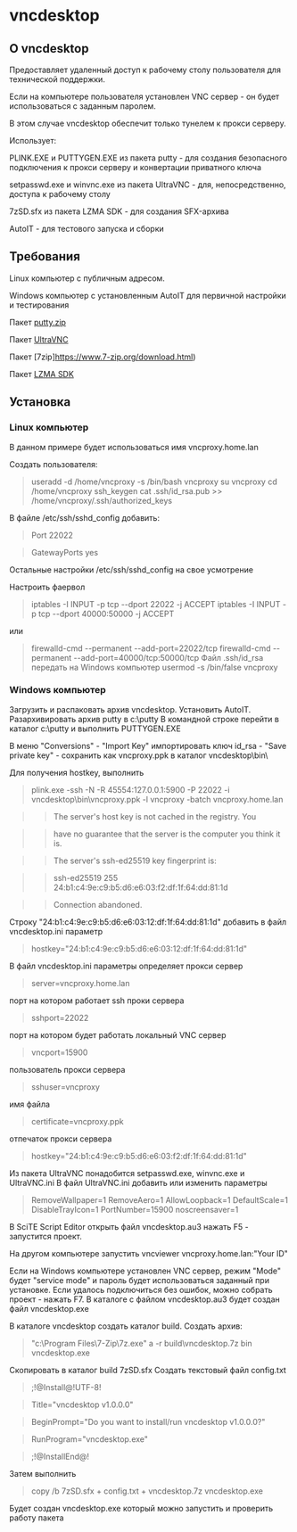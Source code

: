 # vncdesktop

## О vncdesktop
Предоставляет удаленный доступ к рабочему столу пользователя для технической поддержки.

Если на компьютере пользователя установлен VNC сервер - он будет использоваться с заданным паролем.

В этом случае vncdesktop обеспечит только тунелем к прокси серверу.

Использует:

PLINK.EXE и PUTTYGEN.EXE из пакета putty - для создания безопасного подключения к прокси серверу и конвертации приватного ключа

setpasswd.exe и winvnc.exe из пакета UltraVNC - для, непосредственно, доступа к рабочему столу

7zSD.sfx из пакета LZMA SDK - для создания SFX-архива

AutoIT - для тестового запуска и сборки

## Требования
Linux компьютер с публичным адресом.

Windows компьютер с установленным AutoIT для первичной настройки и тестирования

Пакет [putty.zip](https://the.earth.li/~sgtatham/putty/latest/w32/putty.zip)

Пакет [UltraVNC](https://www.uvnc.com/downloads/ultravnc/129-download-ultravnc-1231.html)

Пакет [7zip]https://www.7-zip.org/download.html)

Пакет [LZMA SDK](https://www.7-zip.org/sdk.html)

## Установка
### Linux компьютер
В данном примере будет использоваться имя vncproxy.home.lan

Создать пользователя:
> useradd -d /home/vncproxy -s /bin/bash vncproxy
> su vncproxy
> cd /home/vncproxy
> ssh_keygen
> cat .ssh/id_rsa.pub >> /home/vncproxy/.ssh/authorized_keys

В файле /etc/ssh/sshd_config добавить:
> Port 22022

> GatewayPorts yes

Остальные настройки /etc/ssh/sshd_config на свое усмотрение

Настроить фаервол
> iptables -I INPUT -p tcp --dport 22022 -j ACCEPT
> iptables -I INPUT -p tcp --dport 40000:50000 -j ACCEPT

или

> firewalld-cmd --permanent --add-port=22022/tcp
> firewalld-cmd --permanent --add-port=40000/tcp:50000/tcp
Файл .ssh/id_rsa передать на Windows компьютер
> usermod -s /bin/false vncproxy

### Windows компьютер
Загрузить и распаковать архив vncdesktop.
Установить AutoIT.
Разархивировать архив putty в c:\putty
В командной строке перейти в каталог c:\putty и выполнить PUTTYGEN.EXE

В меню "Conversions" - "Import Key" импортировать ключ id_rsa - "Save private key" - сохранить как vncproxy.ppk в каталог vncdesktop\bin\

Для получения hostkey, выполнить
> plink.exe -ssh -N -R 45554:127.0.0.1:5900 -P 22022 -i vncdesktop\bin\vncproxy.ppk -l vncproxy -batch vncproxy.home.lan

>> The server's host key is not cached in the registry. You

>> have no guarantee that the server is the computer you think it is.

>> The server's ssh-ed25519 key fingerprint is:

>> ssh-ed25519 255 24:b1:c4:9e:c9:b5:d6:e6:03:f2:df:1f:64:dd:81:1d

>> Connection abandoned.

Строку "24:b1:c4:9e:c9:b5:d6:e6:03:12:df:1f:64:dd:81:1d" добавить в файл vncdesktop.ini параметр
> hostkey="24:b1:c4:9e:c9:b5:d6:e6:03:12:df:1f:64:dd:81:1d"

В файл vncdesktop.ini параметры
определяет прокси сервер
> server=vncproxy.home.lan

порт на котором работает ssh проки сервера
> sshport=22022

порт на котором будет работать локальный VNC сервер
> vncport=15900

пользователь прокси сервера
> sshuser=vncproxy

имя файла
> certificate=vncproxy.ppk

отпечаток прокси сервера
> hostkey="24:b1:c4:9e:c9:b5:d6:e6:03:f2:df:1f:64:dd:81:1d"

Из пакета UltraVNC понадобится setpasswd.exe, winvnc.exe и UltraVNC.ini
В файл UltraVNC.ini добавить или изменить параметры
> RemoveWallpaper=1
> RemoveAero=1
> AllowLoopback=1
> DefaultScale=1
> DisableTrayIcon=1
> PortNumber=15900
> noscreensaver=1

В SciTE Script Editor открыть файл vncdesktop.au3 нажать F5 - запустится проект.

На другом компьютере запустить vncviewer vncproxy.home.lan:"Your ID"

Если на Windows компьютере установлен VNC сервер, режим "Mode" будет "service mode" и пароль будет использоваться заданный при установке.
Если удалось подключиться без ошибок, можно собрать проект - нажать F7. В каталоге с файлом vncdesktop.au3 будет создан файл vncdesktop.exe

В каталоге vncdesktop создать каталог build.
Создать архив:
> "c:\Program Files\7-Zip\7z.exe" a -r build\vncdesktop.7z bin vncdesktop.exe

Скопировать в каталог build 7zSD.sfx
Создать текстовый файл config.txt
> ;!@Install@!UTF-8!

> Title="vncdesktop v1.0.0.0"

> BeginPrompt="Do you want to install/run vncdesktop v1.0.0.0?"

> RunProgram="vncdesktop.exe"

> ;!@InstallEnd@!

Затем выполнить
> copy /b 7zSD.sfx + config.txt + vncdesktop.7z vncdesktop.exe

Будет создан vncdesktop.exe который можно запустить и проверить работу пакета
